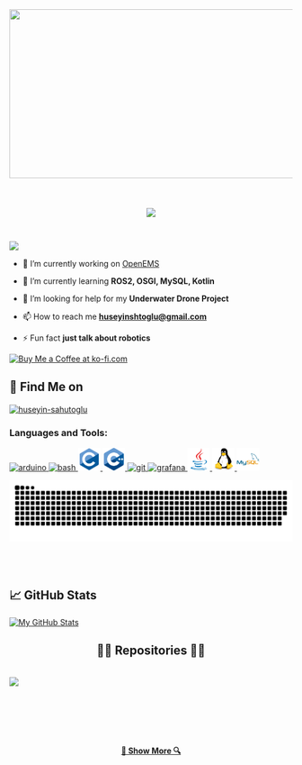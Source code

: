 
<div align="center">
  <img src="https://media.giphy.com/media/dWesBcTLavkZuG35MI/giphy.gif" width="600" height="300"/>
</div>

<h1 align="center">
  <a href="https://git.io/typing-svg">
    <img src="https://readme-typing-svg.herokuapp.com/?lines=Hi+There!+👋;+I'm+Huseyin+Sahutoglu!;&center=true&size=30">
  </a>
</h1>

<br>
<img align="left" src="https://visitor-badge.laobi.icu/badge?page_id=huseyinsaht.visitor-badge&right_text=My%20Page%20Visitor"> 
</br>

- 🔭 I’m currently working on [OpenEMS](https://openems.io/)  

- 🌱 I’m currently learning **ROS2, OSGI, MySQL, Kotlin**

- 🤝 I’m looking for help for my **Underwater Drone Project**

- 📫 How to reach me **huseyinshtoglu@gmail.com**

- ⚡ Fun fact **just talk about robotics**

 <a href='https://ko-fi.com/huseyinsht' target='_blank'><img height='20' style='border:0px;height:37px;' src='https://az743702.vo.msecnd.net/cdn/kofi3.png?v=0' border='0' alt='Buy Me a Coffee at ko-fi.com' /> </a>

## 🔗 Find Me on
<div>
 <a href="https://linkedin.com/in/huseyin-sahutoglu" target="blank"><img align="center" src="https://raw.githubusercontent.com/rahuldkjain/github-profile-readme-generator/master/src/images/icons/Social/linked-in-alt.svg" alt="huseyin-sahutoglu" height="30" width="40" />
  </a>
</div>

<h3 align="left">Languages and Tools:</h3>
<p align="left"> <a href="https://www.arduino.cc/" target="_blank" rel="noreferrer"> <img src="https://cdn.worldvectorlogo.com/logos/arduino-1.svg" alt="arduino" width="40" height="40"/> </a> <a href="https://www.gnu.org/software/bash/" target="_blank" rel="noreferrer"> <img src="https://www.vectorlogo.zone/logos/gnu_bash/gnu_bash-icon.svg" alt="bash" width="40" height="40"/> </a> <a href="https://www.cprogramming.com/" target="_blank" rel="noreferrer"> <img src="https://raw.githubusercontent.com/devicons/devicon/master/icons/c/c-original.svg" alt="c" width="40" height="40"/> </a> <a href="https://www.w3schools.com/cpp/" target="_blank" rel="noreferrer"> <img src="https://raw.githubusercontent.com/devicons/devicon/master/icons/cplusplus/cplusplus-original.svg" alt="cplusplus" width="40" height="40"/> </a> <a href="https://git-scm.com/" target="_blank" rel="noreferrer"> <img src="https://www.vectorlogo.zone/logos/git-scm/git-scm-icon.svg" alt="git" width="40" height="40"/> </a> <a href="https://grafana.com" target="_blank" rel="noreferrer"> <img src="https://www.vectorlogo.zone/logos/grafana/grafana-icon.svg" alt="grafana" width="40" height="40"/> </a> <a href="https://www.java.com" target="_blank" rel="noreferrer"> <img src="https://raw.githubusercontent.com/devicons/devicon/master/icons/java/java-original.svg" alt="java" width="40" height="40"/> </a> <a href="https://www.linux.org/" target="_blank" rel="noreferrer"> <img src="https://raw.githubusercontent.com/devicons/devicon/master/icons/linux/linux-original.svg" alt="linux" width="40" height="40"/> </a> <a href="https://www.mysql.com/" target="_blank" rel="noreferrer"> <img src="https://raw.githubusercontent.com/devicons/devicon/master/icons/mysql/mysql-original-wordmark.svg" alt="mysql" width="40" height="40"/> </a> </p>

<picture>
  <source media="(prefers-color-scheme: dark)" srcset="https://raw.githubusercontent.com/platane/platane/output/github-contribution-grid-snake-dark.svg">
  <source media="(prefers-color-scheme: light)" srcset="https://raw.githubusercontent.com/platane/platane/output/github-contribution-grid-snake.svg">
  <img alt="github contribution grid snake animation" src="https://raw.githubusercontent.com/platane/platane/output/github-contribution-grid-snake.svg">
</picture>

<br><br>

## 📈 GitHub Stats
<div>
  <a href="https://github.com/huseyinsaht/huseyinsaht">
    <img align="center" src="https://github-readme-stats.vercel.app/api?username=huseyinsaht&show_icons=true&line_height=27&count_private=true&title_color=ffffff&text_color=c9cacc&icon_color=2bbc8a&bg_color=1d1f21" alt="My GitHub Stats" />
  </a>
  <!--a href="https://github.com/huseyinsht/huseyinsaht">
    <img align="center" src="https://github-readme-stats.vercel.app/api/top-langs?username=huseyinsaht&show_icons=true&locale=en&layout=compact" />
  </a-->
</div>


<h2 align="center">👨‍💻 Repositories 👨‍💻</h2>
<br>
<div width="100%" align="center">
  <a align="right" href="https://github.com/openems/openems" title="OpenEMS"><img align="left" height="115" src="https://github-readme-stats.vercel.app/api/pin/?username=openems&repo=OpenEMS&theme=react&border_color=61dafb&border_radius=10"></a>
</div>
<br/><br/><br/><br/><br/><br/>

<h4 align="center">
  <a href="https://github.com/huseyinsaht?tab=repositories" title="Show Repositories">🔎 Show More 🔍</a>
</h4>
